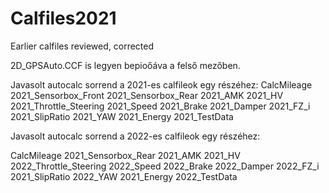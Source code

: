 # Calfiles2021
Earlier calfiles reviewed, corrected

2D_GPSAuto.CCF is legyen bepioőáva a felső mezőben.

Javasolt autocalc sorrend a 2021-es calfileok egy részéhez:
CalcMileage 
2021_Sensorbox_Front 
2021_Sensorbox_Rear 
2021_AMK 
2021_HV 
2021_Throttle_Steering 
2021_Speed 
2021_Brake 
2021_Damper 
2021_FZ_i 
2021_SlipRatio 
2021_YAW
2021_Energy 
2021_TestData

Javasolt autocalc sorrend a 2022-es calfileok egy részéhez:

CalcMileage
2021_Sensorbox_Rear 
2021_AMK 
2021_HV 
2022_Throttle_Steering 
2022_Speed 
2022_Brake 
2022_Damper 
2022_FZ_i 
2021_SlipRatio 
2022_YAW
2021_Energy 
2022_TestData
